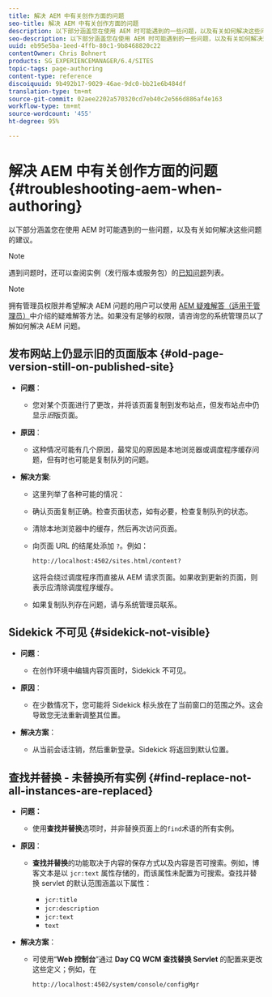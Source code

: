 ```yaml
---
title: 解决 AEM 中有关创作方面的问题
seo-title: 解决 AEM 中有关创作方面的问题
description: 以下部分涵盖您在使用 AEM 时可能遇到的一些问题，以及有关如何解决这些问题的建议。
seo-description: 以下部分涵盖您在使用 AEM 时可能遇到的一些问题，以及有关如何解决这些问题的建议。
uuid: eb95e5ba-1eed-4ffb-80c1-9b8468820c22
contentOwner: Chris Bohnert
products: SG_EXPERIENCEMANAGER/6.4/SITES
topic-tags: page-authoring
content-type: reference
discoiquuid: 9b492b17-9029-46ae-9dc0-bb21e6b484df
translation-type: tm+mt
source-git-commit: 02aee2202a570320cd7eb40c2e566d886af4e163
workflow-type: tm+mt
source-wordcount: '455'
ht-degree: 95%

---
```



# 解决 AEM 中有关创作方面的问题{#troubleshooting-aem-when-authoring}

以下部分涵盖您在使用 AEM 时可能遇到的一些问题，以及有关如何解决这些问题的建议。

>[!NOTE]
>
>遇到问题时，还可以查阅实例（发行版本或服务包）的[已知问题](/help/release-notes/known-issues.md)列表。

>[!NOTE]
>
>拥有管理员权限并希望解决 AEM 问题的用户可以使用 [AEM 疑难解答（适用于管理员）](/help/sites-administering/troubleshoot.md)中介绍的疑难解答方法。如果没有足够的权限，请咨询您的系统管理员以了解如何解决 AEM 问题。

## 发布网站上仍显示旧的页面版本 {#old-page-version-still-on-published-site}

* **问题**：

   * 您对某个页面进行了更改，并将该页面复制到发布站点，但发布站点中仍显示&#x200B;*旧*&#x200B;版页面。

* **原因**：

   * 这种情况可能有几个原因，最常见的原因是本地浏览器或调度程序缓存问题，但有时也可能是复制队列的问题。

* **解决方案**:

   * 这里列举了各种可能的情况：
   * 确认页面复制正确。检查页面状态，如有必要，检查复制队列的状态。
   * 清除本地浏览器中的缓存，然后再次访问页面。
   * 向页面 URL 的结尾处添加 `?`。例如：

      `http://localhost:4502/sites.html/content?`

      这将会绕过调度程序而直接从 AEM 请求页面。如果收到更新的页面，则表示应清除调度程序缓存。

   * 如果复制队列存在问题，请与系统管理员联系。

## Sidekick 不可见 {#sidekick-not-visible}

* **问题**：

   * 在创作环境中编辑内容页面时，Sidekick 不可见。

* **原因**：

   * 在少数情况下，您可能将 Sidekick 标头放在了当前窗口的范围之外。这会导致您无法重新调整其位置。

* **解决方案**：

   * 从当前会话注销，然后重新登录。Sidekick 将返回到默认位置。

## 查找并替换 - 未替换所有实例 {#find-replace-not-all-instances-are-replaced}

* **问题：**

   * 使用&#x200B;**查找并替换**&#x200B;选项时，并非替换页面上的`find`术语的所有实例。

* **原因**：

   * **查找并替换**&#x200B;的功能取决于内容的保存方式以及内容是否可搜索。例如，博客文本是以 `jcr:text` 属性存储的，而该属性未配置为可搜索。查找并替换 servlet 的默认范围涵盖以下属性：

      * `jcr:title`
      * `jcr:description`
      * `jcr:text`
      * `text`

* **解决方案**：

   * 可使用“**Web 控制台**”通过 **Day CQ WCM 查找替换 Servlet** 的配置来更改这些定义；例如，在

      `http://localhost:4502/system/console/configMgr`

